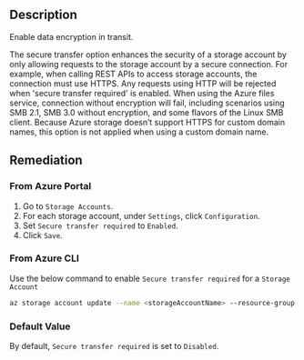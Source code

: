 ## Description

Enable data encryption in transit.

The secure transfer option enhances the security of a storage account by only allowing requests to the storage account by a secure connection. For example, when calling REST APIs to access storage accounts, the connection must use HTTPS. Any requests using HTTP will be rejected when 'secure transfer required' is enabled. When using the Azure files service, connection without encryption will fail, including scenarios using SMB 2.1, SMB 3.0 without encryption, and some flavors of the Linux SMB client. Because Azure storage doesn’t support HTTPS for custom domain names, this option is not applied when using a custom domain name.

## Remediation

### From Azure Portal

1. Go to `Storage Accounts`.
2. For each storage account, under `Settings`, click `Configuration`.
3. Set `Secure transfer required` to `Enabled`.
4. Click `Save`.

### From Azure CLI

Use the below command to enable `Secure transfer required` for a `Storage Account`

```bash
az storage account update --name <storageAccountName> --resource-group <resourceGroupName> --https-only true
```

### Default Value

By default, `Secure transfer required` is set to `Disabled`.
